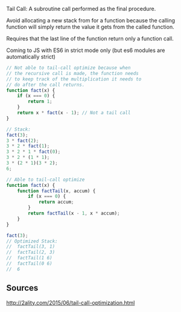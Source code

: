 Tail Call: A subroutine call performed as the final procedure.

Avoid allocating a new stack from for a function because the calling function will simply return the value it gets from the called function.

Requires that the last line of the function return only a function call.

Coming to JS with ES6 in strict mode only (but es6 modules are automatically strict)

```js
// Not able to tail-call optimize because when
// the recursive call is made, the function needs
// to keep track of the multiplication it needs to
// do after the call returns.
function fact(x) {
    if (x === 0) {
        return 1;
    }
    return x * fact(x - 1); // Not a tail call
}

// Stack:
fact(3);
3 * fact(2);
3 * 2 * fact(1);
3 * 2 * 1 * fact(0);
3 * 2 * (1 * 1);
3 * (2 * 1)(3 * 2);
6;

// Able to tail-call optimize
function fact(x) {
    function factTail(x, accum) {
        if (x === 0) {
            return accum;
        }
        return factTail(x - 1, x * accum);
    }
}

fact(3);
// Optimized Stack:
//  factTail(3, 1)
//  factTail(2, 3)
//  factTail(1 6)
//  factTail(0 6)
//  6
```

## Sources

http://2ality.com/2015/06/tail-call-optimization.html
